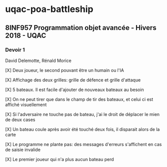# uqac-poa-battleship

<h2>8INF957 Programmation objet avancée - Hivers 2018 - UQAC</h2>
<h3>Devoir 1</h3>
<p>David Delemotte, Rénald Morice</p>

[X] Deux joueur, le second pouvant être un humain ou l'IA

[X] Affichage des deux grilles: grille de défence et grille d'attaque

[X] 5 bateaux. Il est facile d'ajouter de nouveaux bateaux au besoin

[X] On ne peut tirer que dans le champ de tir des bateaux, et celui ci est affiché visuellement

[X] Si l'adversaire ne touche pas de bateau, j'ai le droit de déplacer le mien de deux cases

[X] Un bateau coule après avoir été touché deux fois, il disparait alors de la carte

[X] Le programme ne plante pas: des messages d'erreurs s'affichent en cas de saisie invalide

[X] Le premier joueur qui n'a plus aucun bateau perd

